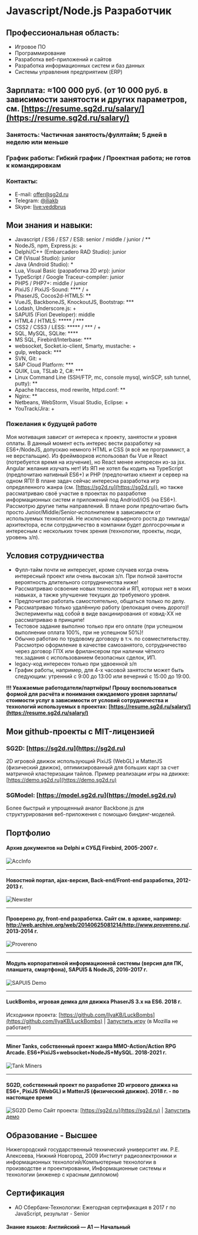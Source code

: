 # Javascript/Node.js Разработчик

## Профессиональная область:

* Игровое ПО
* Программирование
* Разработка веб-приложений и сайтов
* Разработка информационных систем и баз данных
* Системы управления предприятием (ERP)

## Зарплата: ≈100 000 руб. (от 10 000 руб. в зависимости занятости и других параметров, см. [https://resume.sg2d.ru/salary/](https://resume.sg2d.ru/salary/)
### Занятость: Частичная занятость/фуллтайм; 5 дней в неделю или меньше
### График работы: Гибкий график / Проектная работа; не готов к командировкам
### Контакты:
* E-mail: [offer@sg2d.ru](mailto:offer@sg2d.ru)
* Telegram: [@iliakb](https://t.me/iliakb)
* Skype: [live:veddbrus](https://join.skype.com/invite/CpNuqHruupJ6)

## Мои знания и навыки:

- Javascript / ES6 / ES7 / ES8: senior / middle / junior / **
- NodeJS, npm, Express.js: +
- Delphi/C++ (Embarcadero RAD Studio): junior
- C# (Visual Studio): junior
- Java (Android Studio): *
- Lua, Visual Basic (разработка 2D игр): junior
- TypeScript / Google Traceur-compiler: junior
- PHP5 / PHP7+: middle / junior
- PixiJS / PixiJS-Sound: **** / +
- PhaserJS, Cocos2d-HTML5: **
- VueJS, BackboneJS, KnockoutJS, Bootstrap: ***
- Lodash, Underscore.js: +
- SAPUI5 (Fiori Developer): middle
- HTML4 / HTML5: ***** / ***
- CSS2 / CSS3 / LESS: ***** / *** / +
- SQL, MySQL, SQLite: ****
- MS SQL, Firebird/Interbase: ***
- websocket, Socket.io-client, Smarty, mustache: +
- gulp, webpack: ***
- SVN, Git: +
- SAP Cloud Platform: ***
- QUIK, Lua, TSLab 2, C#: ***
- Linux Command Line (SSH/FTP, mc, console mysql, winSCP, ssh tunnel, putty): **
- Apache htaccess, mod rewrite, httpd.conf: **
- Nginx: **
- Netbeans, WebStorm, Visual Studio, Eclipse: +
- YouTrack/Jira: +

### Пожелания к будущей работе

Моя мотивация зависит от интереса к проекту, занятости и уровня оплаты. В данный момент есть интерес вести разработку на ES6+/NodeJS, допускаю немного HTML и CSS (я всё же программист, а не верстальщик). Из фреймворков использовал бы Vue и React (потребуется время на изучение), но React менее интересен из-за jsx. Angular желания изучать нет! Из ЯП не хотел бы кодить на TypeScript (предпочитаю нативный ES6+) и PHP (предпочитаю клиент и сервер на одном ЯП)! В плане задач сейчас интересна разработка игр определенного жанра (см. [https://sg2d.ru](https://sg2d.ru)), но также рассматриваю своё участие в проектах по разработке информационных систем и приложений под Andriod/iOS (на ES6+). Рассмотрю другие типы направлений. В плане роли предпочитаю быть просто Junior/Middle/Senior-исполнителем в зависимости от используемых технологий. Не исключаю карьерного роста до тимлида/архитектора, если сотрудничество в компании будет долгосрочным и интересным с нескольких точек зрения (технологии, проекты, люди, уровень з/п).

## Условия сотрудничества

* Фулл-тайм почти не интересует, кроме случаев когда очень интересный проект или очень высокая з/п. При полной занятости вероятность длительного сотрудничества ниже!
* Рассматриваю освоение новых технологий и ЯП, которых нет в моих навыках, а также улучшение текущих до требуемого уровня.
* Предпочитаю работать самостоятельно, общаться только по делу.
* Рассматриваю только удалённую работу (релокация очень дорого)! Эксперименты над собой в виде вакцинирования от ковид-XX не рассматриваю в принципе!
* Тестовое задание выполню только при его оплате (при успешном выполнении оплата 100%, при не успешном 50%)!
* Обычно работаю по трудовому договору в т.ч. по совместительству. Рассмотрю оформление в качестве самозанятого, сотрудничество через договор ГПХ или фрилансером при наличии чёткого тех.задания с использованием безопасных сделок, ИП.
* legacy-код интересен только при удвоенной з/п
* График работы, например, для 4-х часовой занятости может быть следующим: утренний с 9:00 до 13:00 или вечерний с 15:00 до 19:00.

**!!! Уважаемые работодатели/партнёры! Прошу воспользоваться формой для расчёта и понимания ожидаемого уровня зарплаты/стоимости услуг в зависимости от условий сотрудничества и технологий используемых в проектах: [https://resume.sg2d.ru/salary/](https://resume.sg2d.ru/salary/)**

## Мои github-проекты с MIT-лицензией

### SG2D: [https://sg2d.ru](https://sg2d.ru)
2D игровой движок использующий PixiJS (WebGL) и MatterJS (физический движок), оптимизированный для больших карт за счет матричной кластеризации тайлов.
Пример реализации игры на движке: [https://demo.sg2d.ru](https://demo.sg2d.ru)

### SGModel: [https://model.sg2d.ru](https://model.sg2d.ru)
Более быстрый и упрощенный аналог Backbone.js для структурирования веб-приложения с помощью биндинг-моделей.

## Портфолио

#### Архив документов на Delphi и СУБД Firebird, 2005-2007 г.
![AccInfo](/res/imgs/accinfo.jpeg)

---

#### Новостной портал, ajax-версия, Back-end/Front-end разработка, 2012-2013 г.
![Newster](/res/imgs/newster.png)

---

#### Проверено.ру, front-end разработка. Сайт см. в архиве, например: http://web.archive.org/web/20140625081214/http://www.provereno.ru/. 2013-2014 г.
![Provereno](/res/imgs/provereno.png)

---

#### Модуль корпоративной информационной системы (версия для ПК, планшета, смартфона), SAPUI5 & NodeJS, 2016-2017 г.
![SAPUI5 Demo](/res/imgs/sapui5.png)

---

#### LuckBombs, игровая демка для движка PhaserJS 3.x на ES6. 2018 г.
Исходники проекта: [https://github.com/IlyaKB/LuckBombs](https://github.com/IlyaKB/LuckBombs) | [Запустить игру](https://luckbombs.sg2d.ru) (в Mozilla не работает)

---

#### Miner Tanks, собственный проект жанра MMO-Action/Action RPG Arcade. ES6+PixiJS+websocket+NodeJS+MySQL. 2018-2021 г.
![Tank Miners](/res/imgs/game.png)

---

#### SG2D, собственный проект по разработке 2D игрового движка на ES6+, PixiJS (WebGL) и MatterJS (физический движок). 2018 г. - по настоящее время
![SG2D Demo](/res/imgs/sg2d_demo.png)
Сайт проекта: [https://sg2d.ru](https://sg2d.ru) | [Запустить демо](https://demo.sg2d.ru)

## Образование - Высшее

Нижегородский государственный технический университет им. Р.Е. Алексеева, Нижний Новгород, 2009
Институт радиоэлектроники и информационных технологий/Компьютерные технологии в производстве и проектировании, Информационные системы и технологии (инженер с красным дипломом)

## Сертификация
* АО Сбербанк-Технологии: Ежегодная сертификация в 2017 г по JavaScript, результат - Senior

#### Знание языков: Английский — A1 — Начальный